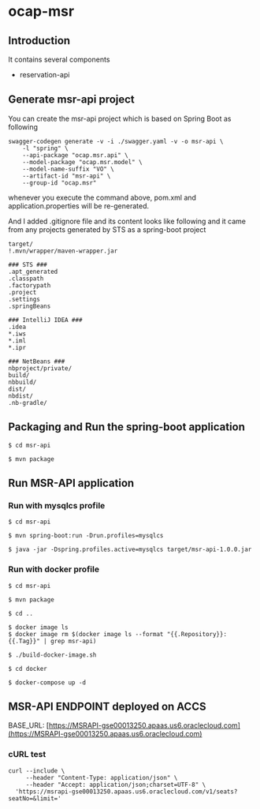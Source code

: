 # ocap-msr

## Introduction

It contains several components

* reservation-api

## Generate msr-api project 
You can create the msr-api project which is based on Spring Boot as following

```
swagger-codegen generate -v -i ./swagger.yaml -v -o msr-api \
    -l "spring" \
    --api-package "ocap.msr.api" \
    --model-package "ocap.msr.model" \
    --model-name-suffix "VO" \
    --artifact-id "msr-api" \
    --group-id "ocap.msr"
```

whenever you execute the command above, pom.xml and application.properties will be re-generated.

And I added .gitignore file and its content looks like following and it came from any projects generated by STS as a spring-boot project
```
target/
!.mvn/wrapper/maven-wrapper.jar

### STS ###
.apt_generated
.classpath
.factorypath
.project
.settings
.springBeans

### IntelliJ IDEA ###
.idea
*.iws
*.iml
*.ipr

### NetBeans ###
nbproject/private/
build/
nbbuild/
dist/
nbdist/
.nb-gradle/
``` 

## Packaging and Run the spring-boot application
```
$ cd msr-api

$ mvn package
```

## Run MSR-API application

### Run with mysqlcs profile
```
$ cd msr-api

$ mvn spring-boot:run -Drun.profiles=mysqlcs

$ java -jar -Dspring.profiles.active=mysqlcs target/msr-api-1.0.0.jar
```

### Run with docker profile
```
$ cd msr-api

$ mvn package

$ cd ..

$ docker image ls
$ docker image rm $(docker image ls --format "{{.Repository}}:{{.Tag}}" | grep msr-api)

$ ./build-docker-image.sh

$ cd docker

$ docker-compose up -d

```

## MSR-API ENDPOINT deployed on ACCS

BASE_URL: [https://MSRAPI-gse00013250.apaas.us6.oraclecloud.com](https://MSRAPI-gse00013250.apaas.us6.oraclecloud.com)

### cURL test
```
curl --include \
     --header "Content-Type: application/json" \
     --header "Accept: application/json;charset=UTF-8" \
  'https://msrapi-gse00013250.apaas.us6.oraclecloud.com/v1/seats?seatNo=&limit='
``` 